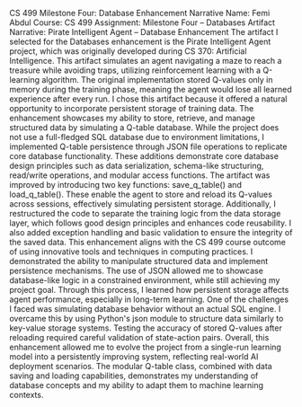CS 499 Milestone Four: Database Enhancement Narrative Name: Femi Abdul Course: CS 499 Assignment: Milestone Four – Databases Artifact Narrative: Pirate Intelligent
Agent – Database Enhancement The artifact I selected for the Databases enhancement is the Pirate Intelligent Agent project, which was originally developed during CS 370:
Artificial Intelligence. This artifact simulates an agent navigating a maze to reach a treasure while avoiding traps, utilizing reinforcement learning with a Q-learning 
algorithm. The original implementation stored Q-values only in memory during the training phase, meaning the agent would lose all learned experience after every run. 
I chose this artifact because it offered a natural opportunity to incorporate persistent storage of training data. The enhancement showcases my ability to store, retrieve,
and manage structured data by simulating a Q-table database. While the project does not use a full-fledged SQL database due to environment limitations, I implemented Q-table
persistence through JSON file operations to replicate core database functionality. These additions demonstrate core database design principles such as data serialization, 
schema-like structuring, read/write operations, and modular access functions. The artifact was improved by introducing two key functions: save_q_table() and load_q_table(). 
These enable the agent to store and reload its Q-values across sessions, effectively simulating persistent storage. Additionally, I restructured the code to separate the 
training logic from the data storage layer, which follows good design principles and enhances code reusability. I also added exception handling and basic validation to 
ensure the integrity of the saved data. This enhancement aligns with the CS 499 course outcome of using innovative tools and techniques in computing practices. I demonstrated
the ability to manipulate structured data and implement persistence mechanisms. The use of JSON allowed me to showcase database-like logic in a constrained environment, while
still achieving my project goal. Through this process, I learned how persistent storage affects agent performance, especially in long-term learning. One of the challenges I 
faced was simulating database behavior without an actual SQL engine. I overcame this by using Python's json module to structure data similarly to key-value storage systems. 
Testing the accuracy of stored Q-values after reloading required careful validation of state-action pairs. Overall, this enhancement allowed me to evolve the project from a 
single-run learning model into a persistently improving system, reflecting real-world AI deployment scenarios. The modular Q-table class, combined with data saving and loading
capabilities, demonstrates my understanding of database concepts and my ability to adapt them to machine learning contexts.
